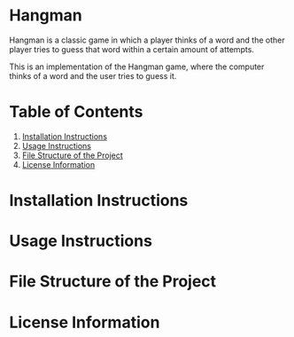 # Hangman
Hangman is a classic game in which a player thinks of a word and the other player tries to guess that word within a certain amount of attempts.

This is an implementation of the Hangman game, where the computer thinks of a word and the user tries to guess it. 


# Table of Contents
1. [Installation Instructions](#Installation-Instructions)
2. [Usage Instructions](#Usage-Instructions)
3. [File Structure of the Project](#File-Structure-of-the-Project)
4. [License Information](#License-Information)

# Installation Instructions


# Usage Instructions


# File Structure of the Project


# License Information

